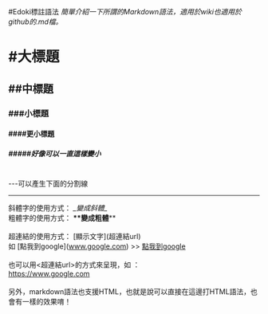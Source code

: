 #Edoki標註語法
_簡單介紹一下所謂的Markdown語法，適用於wiki也適用於github的.md檔。_

# #大標題
## ##中標題
### ###小標題
#### ####更小標題
##### #####好像可以一直這樣變小 <br><br>
---可以產生下面的分割線
***
斜體字的使用方式： _\_變成斜體\__ <br>
粗體字的使用方式： **\*\*變成粗體**\*\* <br>
<br>
超連結的使用方式：  \[顯示文字\](超連結url)  
如 \[點我到google](www.google.com)  >>  [點我到google](https://www.google.com)  
<br>
也可以用<超連結url>的方式來呈現，如 ：  
<https://www.google.com>
<br><br>
另外，markdown語法也支援HTML，也就是說可以直接在這邊打HTML語法，也會有一樣的效果唷！